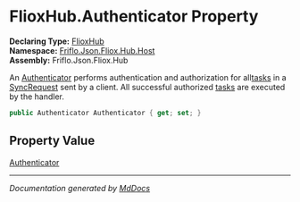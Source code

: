 ﻿<!--  
  <auto-generated>   
    The contents of this file were generated by a tool.  
    Changes to this file may be list if the file is regenerated  
  </auto-generated>   
-->

# FlioxHub.Authenticator Property

**Declaring Type:** [FlioxHub](../index.md)  
**Namespace:** [Friflo.Json.Fliox.Hub.Host](../../index.md)  
**Assembly:** Friflo.Json.Fliox.Hub

An [Authenticator](../../Auth/Authenticator/index.md) performs authentication and authorization for all[tasks](../../../Protocol/SyncRequest/fields/tasks.md) in a [SyncRequest](../../../Protocol/SyncRequest/index.md) sent by a client. All successful authorized [tasks](../../../Protocol/SyncRequest/fields/tasks.md) are executed by the handler.

```csharp
public Authenticator Authenticator { get; set; }
```

## Property Value

[Authenticator](../../Auth/Authenticator/index.md)

___

*Documentation generated by [MdDocs](https://github.com/ap0llo/mddocs)*
